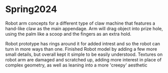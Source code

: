 # Spring2024
Robot arm concepts for a different type of claw machine that features a hand-like claw as the main appendage.
Arm will drag object into prize hole, using the palm like a scoop and the fingers as an extra hold.

Robot prototype has rings around it for added intrest and so the robot can turn in more ways than one.
Finished Robot model by adding a few more small details, but overall kept it simple to be easily understood.
Textures on robot arm are damaged and scratched up, adding more interest in place of complex geometry, as well as leaning into a more 'creepy' aesthetic
